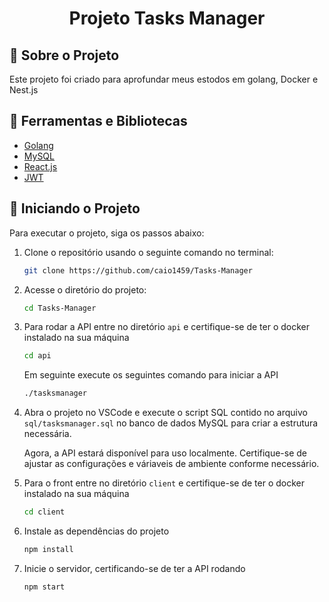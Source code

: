 # <h1 align="center">Projeto Tasks Manager</h1>

## 📗 Sobre o Projeto
Este projeto foi criado para aprofundar meus estodos em golang, Docker e Nest.js

## 🔨 Ferramentas e Bibliotecas
- [Golang](https://go.dev)
- [MySQL](https://www.mysql.com/)
- [React.js](https://react.dev)
- [JWT](https://jwt.io/)

## 🦾 Iniciando o Projeto
Para executar o projeto, siga os passos abaixo:

1. Clone o repositório usando o seguinte comando no terminal:
    ```bash
    git clone https://github.com/caio1459/Tasks-Manager
    ```

2. Acesse o diretório do projeto:
    ```bash
    cd Tasks-Manager
    ```

3. Para rodar a API entre no diretório `api` e certifique-se de ter o docker instalado na sua máquina
    ```bash
    cd api
    ```
    Em seguinte execute os seguintes comando para iniciar a API
    ```bash
    ./tasksmanager
    ```

4. Abra o projeto no VSCode e execute o script SQL contido no arquivo `sql/tasksmanager.sql` no banco de dados MySQL para criar a estrutura necessária.

    Agora, a API estará disponível para uso localmente. Certifique-se de ajustar as configurações e váriaveis de ambiente conforme necessário.

5. Para o front entre no diretório `client` e certifique-se de ter o docker instalado na sua máquina
    ```bash
    cd client
    ```

6. Instale as dependências do projeto
    ```bash
    npm install
    ```

6. Inicie o servidor, certificando-se de ter a API rodando
    ```bash
    npm start
    ```